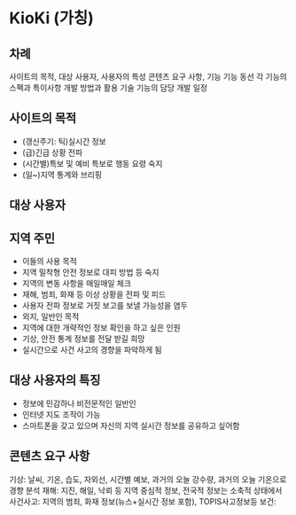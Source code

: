 KioKi (가칭)
=============
차례
-------------
사이트의 목적, 대상 사용자, 사용자의 특성
콘텐츠 요구 사항, 기능
기능 동선
각 기능의 스펙과 특이사항
개발 방법과 활용 기술
기능의 담당
개발 일정

사이트의 목적
-------------
* (갱신주기: 틱)실시간 정보
* (급)긴급 상황 전파
* (시간별)특보 및 예비 특보로 행동 요령 숙지
* (일~)지역 통계와 브리핑


대상 사용자
-------------
## 지역 주민
* 이들의 사용 목적
 * 지역 밀착형 안전 정보로 대피 방법 등 숙지
 * 지역의 변동 사항을 매일매일 체크
 * 재해, 범죄, 화재 등 이상 상황을 전파 및 피드
 * 사용자 전파 정보로 거짓 보고를 보낼 가능성을 염두
* 외지, 일반인 목적
 * 지역에 대한 개략적인 정보 확인을 하고 싶은 인원
 * 기상, 안전 통계 정보를 전달 받길 희망
 * 실시간으로 사건 사고의 경향을 파악하게 됨

## 대상 사용자의 특징
* 정보에 민감하나 비전문적인 일반인
* 인터넷 지도 조작이 가능
* 스마트폰을 갖고 있으며 자신의 지역 실시간 정보를 공유하고 싶어함

## 콘텐츠 요구 사항
기상: 날씨, 기온, 습도, 자외선, 시간별 예보, 과거의 오늘 강수량, 과거의 오늘 기온으로 경향 분석
재해: 지진, 해일, 낙뢰 등 지역 중심적 정보, 전국적 정보는 소축적 상태에서
사건사고: 지역의 범죄, 화재 정보(뉴스+실시간 정보 포함), TOPIS사고정보등
보건:
	

